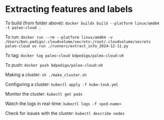 # Extracting features and labels

To build (from folder above):
`docker buildx build --platform linux/amd64 -t paleo-cloud .`

To run:
`docker run --rm --platform linux/amd64 -v /Users/ben.pedigo/.cloudvolume/secrets:/root/.cloudvolume/secrets paleo-cloud uv run ./runners/extract_info_2024-12-11.py`

To tag:
`docker tag paleo-cloud bdpedigo/paleo-cloud:v0`

To push:
`docker push bdpedigo/paleo-cloud:v0`

Making a cluster:
`sh ./make_cluster.sh`

Configuring a cluster:
`kubectl apply -f kube-task.yml`

Monitor the cluster:
`kubectl get pods`

Watch the logs in real-time:
`kubectl logs -f <pod-name>`

Check for issues with the cluster:
`kubectl describe nodes`
